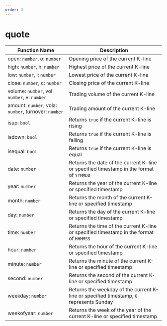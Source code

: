 ```yaml
---
order: 3
---
```


# quote

| Function Name                                        | Description                                                                             |
|------------------------------------------------------|-----------------------------------------------------------------------------------------|
| open: `number`, o: `number`                          | Opening price of the current K-line                                                     |
| high: `number`, h: `number`                          | Highest price of the current K-line                                                     |
| low: `number`, l: `number`                           | Lowest price of the current K-line                                                      |
| close: `number`, c: `number`                         | Closing price of the current K-line                                                     |
| volume: `number`, vol: `number`, v: `number`         | Trading volume of the current K-line                                                    |
| amount: `number`, vola: `number`, turnover: `number` | Trading amount of the current K-line                                                    |
| isup: `bool`                                         | Returns `true` if the current K-line is rising                                          |
| isdown: `bool`                                       | Returns `true` if the current K-line is falling                                         |
| isequal: `bool`                                      | Returns `true` if the current K-line is equal                                           |
| date: `number`                                       | Returns the date of the current K-line or specified timestamp in the format of `YYMMDD` |
| year: `number`                                       | Returns the year of the current K-line or specified timestamp                           |
| month: `number`                                      | Returns the month of the current K-line or specified timestamp                          |
| day: `number`                                        | Returns the day of the current K-line or specified timestamp                            |
| time: `number`                                       | Returns the time of the current K-line or specified timestamp in the format of `HHMMSS` |
| hour: `number`                                       | Returns the hour of the current K-line or specified timestamp                           |
| minute: `number`                                     | Returns the minute of the current K-line or specified timestamp                         |
| second: `number`                                     | Returns the second of the current K-line or specified timestamp                         |
| weekday: `number`                                    | Returns the weekday of the current K-line or specified timestamp, `0` represents Sunday |
| weekofyear: `number`                                 | Returns the week of the year of the current K-line or specified timestamp               |
